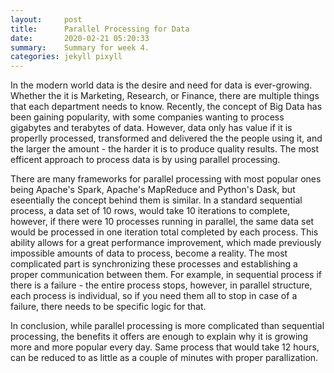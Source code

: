 ```yaml
---
layout:     post
title:      Parallel Processing for Data
date:       2020-02-21 05:20:33
summary:    Summary for week 4.
categories: jekyll pixyll
---
```


In the modern world data is the desire and need for data is ever-growing. 
Whether the it is Marketing, Research, or Finance, there are multiple things that each department needs to know. 
Recently, the concept of Big Data has been gaining popularity, with some companies wanting to process gigabytes and terabytes of data. 
However, data only has value if it is properlly processed, transformed and delivered the the people using it, and the larger the amount - the harder it is to produce quality results. 
The most efficent approach to process data is by using parallel processing.

There are many frameworks for parallel processing with most popular ones being Apache's Spark, Apache's MapReduce and Python's Dask, but eseentially the concept behind them is similar. 
In a standard sequential process, a data set of 10 rows, would take 10 iterations to complete, however, if there were 10 processes running in parallel, the same data set would be processed in one iteration total completed by each process. 
This ability allows for a great performance improvement, which made previously impossible amounts of data to process, become a reality. 
The most complicated part is synchronizing these processes and establishing a proper communication between them. 
For example, in sequential process if there is a failure - the entire process stops, however, in parallel structure, each process is individual, so if you need them all to stop in case of a failure, there needs to be specific logic for that.

In conclusion, while parallel processing is more complicated than sequential processing, the benefits it offers are enough to explain why it is growing more and more popular every day. 
Same process that would take 12 hours, can be reduced to as little as a couple of minutes with proper parallization. 